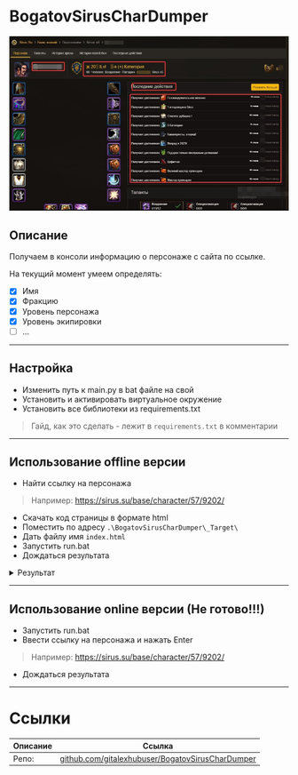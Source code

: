 # BogatovSirusCharDumper

![Alt text](./Pictures/image.png)

## Описание

Получаем в консоли информацию о персонаже с сайта по ссылке.

На текущий момент умеем определять:
- [x] Имя
- [x] Фракцию
- [x] Уровень персонажа
- [x] Уровень экипировки
- [ ] ...

---

## Настройка

- Изменить путь к main.py в bat файле на свой
- Установить и активировать виртуальное окружение
- Установить все библиотеки из requirements.txt
> Гайд, как это сделать - лежит в `requirements.txt` в комментарии 

---

## Использование offline версии

- Найти ссылку на персонажа
> Например: https://sirus.su/base/character/57/9202/
- Скачать код страницы в формате html
- Поместить по адресу `.\BogatovSirusCharDumper\_Target\`
- Дать файлу имя `index.html`
- Запустить run.bat
- Дождаться результата

<details>
<summary>Результат</summary>

![Alt text](./Pictures/image2.png)
</details>

---

## Использование online версии (Не готово!!!)

- Запустить run.bat
- Ввести ссылку на персонажа и нажать Enter
> Например: https://sirus.su/base/character/57/9202/
- Дождаться результата

---

# Ссылки
| Описание | Ссылка |
| ------ | ------ |
Репо: | [github.com/gitalexhubuser/BogatovSirusCharDumper](https://github.com/gitalexhubuser/BogatovSirusCharDumper)
